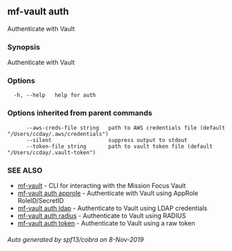 ## mf-vault auth

Authenticate with Vault

### Synopsis

Authenticate with Vault

### Options

```
  -h, --help   help for auth
```

### Options inherited from parent commands

```
      --aws-creds-file string   path to AWS credentials file (default "/Users/ccday/.aws/credentials")
      --silent                  suppress output to stdout
      --token-file string       path to vault token file (default "/Users/ccday/.vault-token")
```

### SEE ALSO

* [mf-vault](mf-vault.md)	 - CLI for interacting with the Mission Focus Vault
* [mf-vault auth approle](mf-vault_auth_approle.md)	 - Authenticate with Vault using AppRole RoleID/SecretID
* [mf-vault auth ldap](mf-vault_auth_ldap.md)	 - Authenticate to Vault using LDAP credentials
* [mf-vault auth radius](mf-vault_auth_radius.md)	 - Authenticate to Vault using RADIUS
* [mf-vault auth token](mf-vault_auth_token.md)	 - Authenticate to Vault using a raw token

###### Auto generated by spf13/cobra on 8-Nov-2019
